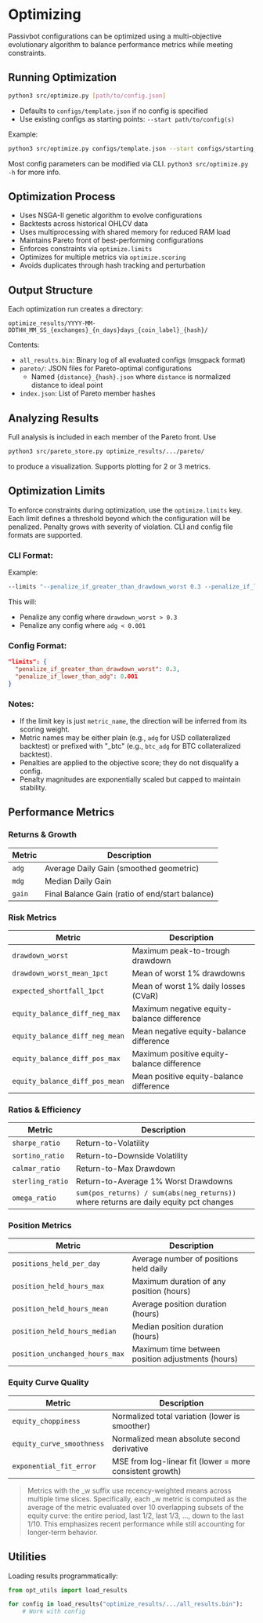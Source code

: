 # Optimizing

Passivbot configurations can be optimized using a multi-objective evolutionary algorithm to balance performance metrics while meeting constraints.

## Running Optimization

```bash
python3 src/optimize.py [path/to/config.json]
```

- Defaults to `configs/template.json` if no config is specified
- Use existing configs as starting points: `--start path/to/config(s)`

Example:
```bash
python3 src/optimize.py configs/template.json --start configs/starting_pool/
```

Most config parameters can be modified via CLI. `python3 src/optimize.py -h` for more info.

## Optimization Process

- Uses NSGA-II genetic algorithm to evolve configurations
- Backtests across historical OHLCV data
- Uses multiprocessing with shared memory for reduced RAM load
- Maintains Pareto front of best-performing configurations
- Enforces constraints via `optimize.limits`
- Optimizes for multiple metrics via `optimize.scoring`
- Avoids duplicates through hash tracking and perturbation

## Output Structure

Each optimization run creates a directory:
```
optimize_results/YYYY-MM-DDTHH_MM_SS_{exchanges}_{n_days}days_{coin_label}_{hash}/
```

Contents:
- `all_results.bin`: Binary log of all evaluated configs (msgpack format)
- `pareto/`: JSON files for Pareto-optimal configurations
  - Named `{distance}_{hash}.json` where `distance` is normalized distance to ideal point
- `index.json`: List of Pareto member hashes

## Analyzing Results

Full analysis is included in each member of the Pareto front. Use
```bash
python3 src/pareto_store.py optimize_results/.../pareto/
```
to produce a visualization. Supports plotting for 2 or 3 metrics.

## Optimization Limits

To enforce constraints during optimization, use the `optimize.limits` key. Each limit defines a threshold beyond which the configuration will be penalized. Penalty grows with severity of violation. CLI and config file formats are supported.

### CLI Format:
Example:
```bash
--limits "--penalize_if_greater_than_drawdown_worst 0.3 --penalize_if_lower_than_adg 0.001"
```

This will:
- Penalize any config where `drawdown_worst > 0.3`
- Penalize any config where `adg < 0.001`

### Config Format:
```json
"limits": {
  "penalize_if_greater_than_drawdown_worst": 0.3,
  "penalize_if_lower_than_adg": 0.001
}
```

### Notes:
- If the limit key is just `metric_name`, the direction will be inferred from its scoring weight.
- Metric names may be either plain (e.g., `adg` for USD collateralized backtest) or prefixed with "\_btc" (e.g., `btc_adg` for BTC collateralized backtest).
- Penalties are applied to the objective score; they do not disqualify a config.
- Penalty magnitudes are exponentially scaled but capped to maintain stability.

## Performance Metrics

### Returns & Growth
| Metric | Description |
|--------|-------------|
| `adg` | Average Daily Gain (smoothed geometric) |
| `mdg` | Median Daily Gain |
| `gain` | Final Balance Gain (ratio of end/start balance) |

### Risk Metrics
| Metric | Description |
|--------|-------------|
| `drawdown_worst` | Maximum peak-to-trough drawdown |
| `drawdown_worst_mean_1pct` | Mean of worst 1% drawdowns |
| `expected_shortfall_1pct` | Mean of worst 1% daily losses (CVaR) |
| `equity_balance_diff_neg_max` | Maximum negative equity-balance difference |
| `equity_balance_diff_neg_mean` | Mean negative equity-balance difference |
| `equity_balance_diff_pos_max` | Maximum positive equity-balance difference |
| `equity_balance_diff_pos_mean` | Mean positive equity-balance difference |

### Ratios & Efficiency
| Metric | Description |
|--------|-------------|
| `sharpe_ratio` | Return-to-Volatility |
| `sortino_ratio` | Return-to-Downside Volatility |
| `calmar_ratio` | Return-to-Max Drawdown |
| `sterling_ratio` | Return-to-Average 1% Worst Drawdowns |
| `omega_ratio` | `sum(pos_returns) / sum(abs(neg_returns))` where returns are daily equity pct changes |

### Position Metrics
| Metric | Description |
|--------|-------------|
| `positions_held_per_day` | Average number of positions held daily |
| `position_held_hours_max` | Maximum duration of any position (hours) |
| `position_held_hours_mean` | Average position duration (hours) |
| `position_held_hours_median` | Median position duration (hours) |
| `position_unchanged_hours_max` | Maximum time between position adjustments (hours) |

### Equity Curve Quality
| Metric | Description |
|--------|-------------|
| `equity_choppiness` | Normalized total variation (lower is smoother) |
| `equity_curve_smoothness` | Normalized mean absolute second derivative |
| `exponential_fit_error` | MSE from log-linear fit (lower = more consistent growth) |

> Metrics with the \_w suffix use recency-weighted means across multiple time slices.
Specifically, each \_w metric is computed as the average of the metric evaluated over 10 overlapping subsets of the equity curve: the entire period, last 1/2, last 1/3, ..., down to the last 1/10. This emphasizes recent performance while still accounting for longer-term behavior.

## Utilities

Loading results programmatically:
```python
from opt_utils import load_results

for config in load_results("optimize_results/.../all_results.bin"):
    # Work with config
```

